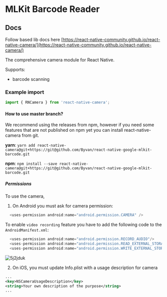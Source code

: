 # MLKit Barcode Reader

## Docs
Follow based lib docs here [https://react-native-community.github.io/react-native-camera/](https://react-native-community.github.io/react-native-camera/)

The comprehensive camera module for React Native.

Supports:

- barcode scanning

### Example import

```jsx
import { RNCamera } from 'react-native-camera';
```

#### How to use master branch?

We recommend using the releases from npm, however if you need some features that are not published on npm yet you can install react-native-camera from git.

**yarn**: `yarn add react-native-camera@git+https://git@github.com/Byvan/react-native-google-mlkit-barcode.git`

**npm**: `npm install --save react-native-camera@git+https://git@github.com/Byvan/react-native-google-mlkit-barcode.git`

##### Permissions

To use the camera,

1) On Android you must ask for camera permission:

```java
  <uses-permission android:name="android.permission.CAMERA" />
```

To enable `video recording` feature you have to add the following code to the `AndroidManifest.xml`:

```java
  <uses-permission android:name="android.permission.RECORD_AUDIO"/>
  <uses-permission android:name="android.permission.READ_EXTERNAL_STORAGE" />
  <uses-permission android:name="android.permission.WRITE_EXTERNAL_STORAGE" />
```

![5j2jduk](https://cloud.githubusercontent.com/assets/2302315/22190752/6bc6ccd0-e0da-11e6-8e2f-6f22a3567a57.gif)

2) On iOS, you must update Info.plist with a usage description for camera

```xml
...
<key>NSCameraUsageDescription</key>
<string>Your own description of the purpose</string>
...
	
```
